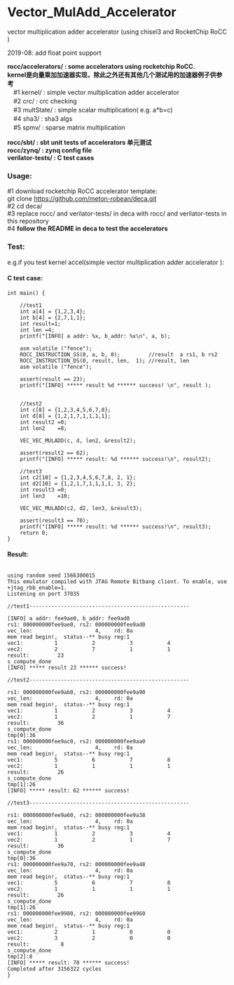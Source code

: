# Vector_MulAdd_Accelerator
vector multiplication adder accelerator (using chisel3 and RocketChip RoCC )  

2019-08: add float point support  

**rocc/accelerators/ : some accelerators using rocketchip RoCC.**  
**kernel是向量乘加加速器实现，除此之外还有其他几个测试用的加速器例子供参考**  
　#1 kernel/ : simple vector multiplication adder accelerator   
　#2 crc/ : crc checking   
　#3 multState/ : simple scalar multiplication( e.g. a*b=c)  
　#4 sha3/ : sha3 algs  
　#5 spmv/ : sparse matrix multiplication  
 
**rocc/sbt/ : sbt unit tests of accelerators 单元测试**   
**rocc/zynq/ : zynq config file**   
**verilator-tests/ : C test cases**      


### Usage:  
 #1 download rocketchip RoCC accelerator template:   
  git clone https://github.com/meton-robean/deca.git  
 #2 cd deca/    
 #3 replace rocc/ and verilator-tests/ in deca with rocc/ and verilator-tests in this repository  
 #4 **follow the README in deca to test the accelerators**   
   
### Test:  
e.g.if you test kernel accel(simple vector multiplication adder accelerator ):  

#### C test case:
```
int main() {
    
    //test1
    int a[4] = {1,2,3,4};
    int b[4] = {2,7,1,1};
    int result=1;
    int len =4;
    printf("[INFO] a addr: %x, b_addr: %x\n", a, b);

    asm volatile ("fence");
    ROCC_INSTRUCTION_SS(0, a, b, 0);         //result  a rs1, b rs2
    ROCC_INSTRUCTION_DS(0, result, len,  1); //result, len
    asm volatile ("fence");

    assert(result == 23);
    printf("[INFO] ***** result %d ****** success! \n", result );


    //test2
    int c[8] = {1,2,3,4,5,6,7,8};
    int d[8] = {1,2,1,7,1,1,1,1};
    int result2 =0;
    int len2    =8;

    VEC_VEC_MULADD(c, d, len2, &result2);

    assert(result2 == 62);
    printf("[INFO] ***** result: %d ****** success!\n", result2);

    //test3
    int c2[10] = {1,2,3,4,5,6,7,8, 2, 1};
    int d2[10] = {1,2,1,7,1,1,1,1, 3, 2};
    int result3 =0;
    int len3    =10;

    VEC_VEC_MULADD(c2, d2, len3, &result3);

    assert(result3 == 70);
    printf("[INFO] ***** result: %d ****** success!\n", result3);
    return 0;
}

```
#### Result:  
```
  
using random seed 1566300015  
This emulator compiled with JTAG Remote Bitbang client. To enable, use +jtag_rbb_enable=1.  
Listening on port 37035  

//test1---------------------------------------------------  

[INFO] a addr: fee9ae0, b_addr: fee9ad0  
rs1: 000000000fee9ae0, rs2: 000000000fee9ad0  
vec_len:                    4,    rd: 0a  
mem read begin!,  status--** busy reg:1  
vec1:          1           2           3           4   
vec2:          2           7           1           1   
result:         23  
s_compute_done  
[INFO] ***** result 23 ****** success!   

//test2---------------------------------------------------  

rs1: 000000000fee9ab0, rs2: 000000000fee9a90  
vec_len:                    4,    rd: 0a  
mem read begin!,  status--** busy reg:1  
vec1:          1           2           3           4   
vec2:          1           2           1           7   
result:         36  
s_compute_done  
tmp[0]:36  
rs1: 000000000fee9ac0, rs2: 000000000fee9aa0  
vec_len:                    4,    rd: 0a   
mem read begin!,  status--** busy reg:1   
vec1:          5           6           7           8    
vec2:          1           1           1           1   
result:         26   
s_compute_done   
tmp[1]:26  
[INFO] ***** result: 62 ****** success!  

//test3---------------------------------------------------  

rs1: 000000000fee9a60, rs2: 000000000fee9a38  
vec_len:                    4,    rd: 0a  
mem read begin!,  status--** busy reg:1  
vec1:          1           2           3           4   
vec2:          1           2           1           7   
result:         36  
s_compute_done  
tmp[0]:36  
rs1: 000000000fee9a70, rs2: 000000000fee9a48  
vec_len:                    4,    rd: 0a  
mem read begin!,  status--** busy reg:1  
vec1:          5           6           7           8   
vec2:          1           1           1           1   
result:         26  
s_compute_done  
tmp[1]:26  
rs1: 000000000fee9980, rs2: 000000000fee9960  
vec_len:                    4,    rd: 0a  
mem read begin!,  status--** busy reg:1  
vec1:          2           1           0           0    
vec2:          3           2           0           0    
result:          8  
s_compute_done  
tmp[2]:8  
[INFO] ***** result: 70 ****** success!  
Completed after 3156322 cycles  
}  
```
  
 

 



